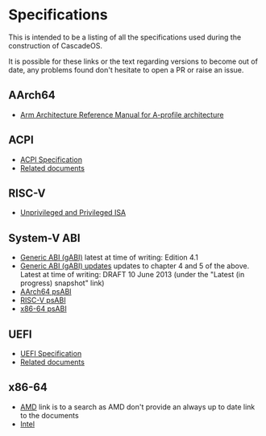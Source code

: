 # Specifications
This is intended to be a listing of all the specifications used during the construction of CascadeOS.

It is possible for these links or the text regarding versions to become out of date, any problems found don't hesitate to open a PR or raise an issue.

## AArch64
* [Arm Architecture Reference Manual for A-profile architecture](https://developer.arm.com/documentation/ddi0487/ja/?lang=en)

## ACPI
* [ACPI Specification](https://uefi.org/specifications)
* [Related documents](https://uefi.org/acpi)

## RISC-V
* [Unprivileged and Privileged ISA](https://github.com/riscv/riscv-isa-manual)

## System-V ABI
* [Generic ABI (gABI)](https://www.sco.com/developers/devspecs/) latest at time of writing: Edition 4.1
* [Generic ABI (gABI) updates](https://www.sco.com/developers/gabi/) updates to chapter 4 and 5 of the above. Latest at time of writing: DRAFT 10 June 2013 (under the "Latest (in progress) snapshot" link)
* [AArch64 psABI](https://github.com/ARM-software/abi-aa)
* [RISC-V psABI](https://github.com/riscv-non-isa/riscv-elf-psabi-doc)
* [x86-64 psABI](https://gitlab.com/x86-psABIs/x86-64-ABI)

## UEFI
* [UEFI Specification](https://uefi.org/specifications)
* [Related documents](https://uefi.org/uefi)

## x86-64
* [AMD](https://www.amd.com/en/support/tech-docs?keyword=AMD64+Architecture+Programmer%27s+Manual) link is to a search as AMD don't provide an always up to date link to the documents
* [Intel](https://www.intel.com/content/www/us/en/developer/articles/technical/intel-sdm.html)

